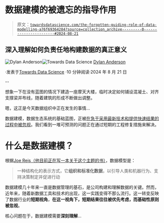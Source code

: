 # 数据建模的被遗忘的指导作用

> 原文：[`towardsdatascience.com/the-forgotten-guiding-role-of-data-modelling-a76f69364284?source=collection_archive---------0-----------------------#2024-08-21`](https://towardsdatascience.com/the-forgotten-guiding-role-of-data-modelling-a76f69364284?source=collection_archive---------0-----------------------#2024-08-21)

## 深入理解如何负责任地构建数据的真正意义

[](https://dylansjanderson.medium.com/?source=post_page---byline--a76f69364284--------------------------------)![Dylan Anderson](https://dylansjanderson.medium.com/?source=post_page---byline--a76f69364284--------------------------------)[](https://towardsdatascience.com/?source=post_page---byline--a76f69364284--------------------------------)![Towards Data Science](https://towardsdatascience.com/?source=post_page---byline--a76f69364284--------------------------------) [Dylan Anderson](https://dylansjanderson.medium.com/?source=post_page---byline--a76f69364284--------------------------------)

·发表于[Towards Data Science](https://towardsdatascience.com/?source=post_page---byline--a76f69364284--------------------------------) ·10 分钟阅读·2024 年 8 月 21 日

--

想象一下在没有蓝图的情况下建造一座摩天大楼，临时决定如何铺设混凝土、对齐支撑梁并布线，随着建筑的形成不断做出调整。

嗯，这正是今天数据组织中正在发生的事情…

数据建模，数据生态系统的基础蓝图，正被[在急于采用最新技术和提供快速结果的过程中被忽视](https://thedataecosystem.substack.com/p/issue-12-the-three-biggest-data-problems)。我们看到一堆可预测的问题正在通过短期的工程修复措施来解决。

# 什么是数据建模？

根据[Joe Reis（他目前正在写一本关于这个主题的书）](https://practicaldatamodeling.substack.com/p/my-definition-of-data-modeling-for)，数据模型是：

> 一种结构化的表示方式，它**组织和标准化数据**，以引导人类和机器行为、支持决策制定并促进行动

数据建模几十年来一直是数据管理的基石，是公司构建和理解数据的关键。然而，近年来，随着新数据工具和技术的出现，这一实践变得不那么流行。这一转变反映了数据行业的**短期视角**，**在这一视角下，短期结果往往被优先考虑，而基础性原则被忽视**。

核心问题在于，数据建模需要**深刻理解**…

